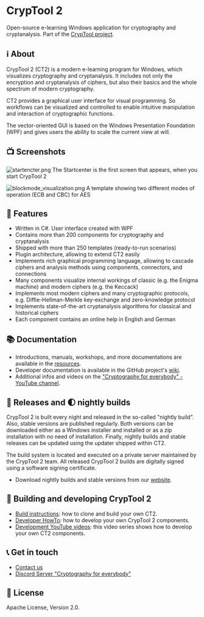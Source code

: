 # CrypTool 2

Open-source e-learning Windows application for cryptography and cryptanalysis. Part of the [CrypTool project](https://www.cryptool.org).

## ℹ️ About

CrypTool 2 (CT2) is a modern e-learning program for Windows, which visualizes cryptography and cryptanalysis. It includes not only the encryption and cryptanalysis of ciphers, but also their basics and the whole spectrum of modern cryptography. 

CT2 provides a graphical user interface for visual programming. So workflows can be visualized and controlled to enable intuitive manipulation and interaction of cryptographic functions.

The vector-oriented GUI is based on the Windows Presentation Foundation (WPF) and gives users the ability to scale the current view at will.

## 📺 Screenshots

![startencter.png](https://github.com/CrypToolProject/CrypTool-2/blob/main/documentation/images/startcenter.png)
The Startcenter is the first screen that appears, when you start CrypTool 2

![blockmode_visualization.png](https://github.com/CrypToolProject/CrypTool-2/blob/main/documentation/images/blockmode_visualization.png)
A template showing two different modes of operation (ECB and CBC) for AES

## 🔎 Features

* Written in C#. User interface created with WPF
* Contains more than 200 components for cryptography and cryptanalysis
* Shipped with more than 250 templates (ready-to-run scenarios)
* Plugin architecture, allowing to extend CT2 easily
* Implements rich graphical programming language, allowing to cascade ciphers and analysis methods using components, connectors, and connections
* Many components visualize internal workings of classic (e.g. the Enigma machine) and modern ciphers (e.g. the Keccack)
* Implements most modern ciphers and many cryptographic protocols, e.g. Diffie-Hellman-Merkle key-exchange and zero-knowledge protocol
* Implements state-of-the-art cryptanalysis algorithms for classical and historical ciphers
* Each component contains an online help in English and German

## 📚 Documentation

* Introductions, manuals, workshops, and more documentations are available in the [resources](https://www.cryptool.org/en/ct2/resources).
* Developer documentation is available in the GitHub project's [wiki](https://github.com/CrypToolProject/CrypTool-2/wiki).
* Additional infos and videos on the ["Cryptography for everybody" - YouTube channel](https://www.youtube.com/c/CrypTool2).

## 👑 Releases and 🌓 nightly builds

CrypTool 2 is built every night and released in the so-called "nightly build". Also, stable versions are published regularly. Both versions can be downloaded either as a Windows installer and installed or as a zip installation with no need of installation. Finally, nightly builds and stable releases can be updated using the updater shipped within CT2.

The build system is located and executed on a private server maintained by the CrypTool 2 team. All released CrypTool 2 builds are digitally signed using a software signing certificate.

* Download nightly builds and stable versions from our [website](https://www.cryptool.org/en/ct2/downloads).

## 👷 Building and developing CrypTool 2

* [Build instructions](https://github.com/CrypToolProject/CrypTool-2/wiki/Build-Instructions): how to clone and build your own CT2.
* [Developer HowTo](https://github.com/CrypToolProject/CrypTool-2/wiki/Developer-HowTo): how to develop your own CrypTool 2 components.
* [Development YouTube videos](https://www.youtube.com/playlist?list=PLMuvAbyIl0PTTfPE2VhJ9PZ6qlOG0MMaX): this video series shows how to develop your own CT2 components.

## 📞 Get in touch

* [Contact us](https://www.cryptool.org/en/contact)
* [Discord Server "Cryptography for everybody"](https://discord.gg/vHQJTtWe)

## 📜 License

Apache License, Version 2.0.
